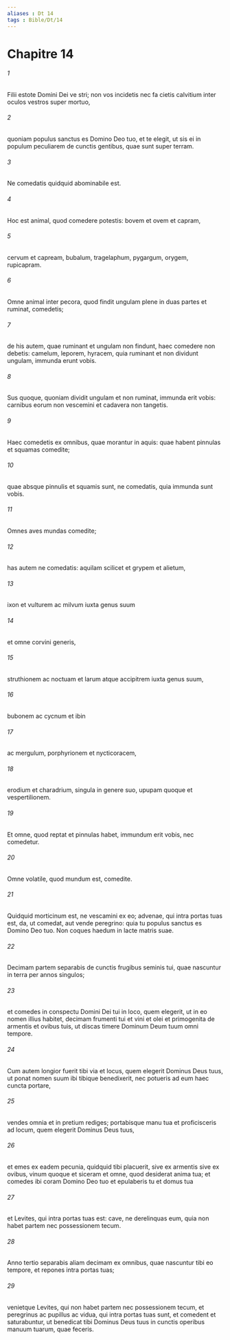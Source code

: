 ```yaml
---
aliases : Dt 14
tags : Bible/Dt/14
---
```


# Chapitre 14

###### 1
Filii estote Domini Dei ve stri; non vos incidetis nec fa cietis calvitium inter oculos vestros super mortuo, 
###### 2
quoniam populus sanctus es Domino Deo tuo, et te elegit, ut sis ei in populum peculiarem de cunctis gentibus, quae sunt super terram.
###### 3
Ne comedatis quidquid abominabile est.
###### 4
Hoc est animal, quod comedere potestis: bovem et ovem et capram, 
###### 5
cervum et capream, bubalum, tragelaphum, pygargum, orygem, rupicapram. 
###### 6
Omne animal inter pecora, quod findit ungulam plene in duas partes et ruminat, comedetis; 
###### 7
de his autem, quae ruminant et ungulam non findunt, haec comedere non debetis: camelum, leporem, hyracem, quia ruminant et non dividunt ungulam, immunda erunt vobis. 
###### 8
Sus quoque, quoniam dividit ungulam et non ruminat, immunda erit vobis: carnibus eorum non vescemini et cadavera non tangetis.
###### 9
Haec comedetis ex omnibus, quae morantur in aquis: quae habent pinnulas et squamas comedite; 
###### 10
quae absque pinnulis et squamis sunt, ne comedatis, quia immunda sunt vobis.
###### 11
Omnes aves mundas comedite; 
###### 12
has autem ne comedatis: aquilam scilicet et grypem et alietum, 
###### 13
ixon et vulturem ac milvum iuxta genus suum 
###### 14
et omne corvini generis, 
###### 15
struthionem ac noctuam et larum atque accipitrem iuxta genus suum, 
###### 16
bubonem ac cycnum et ibin 
###### 17
ac mergulum, porphyrionem et nycticoracem, 
###### 18
erodium et charadrium, singula in genere suo, upupam quoque et vespertilionem. 
###### 19
Et omne, quod reptat et pinnulas habet, immundum erit vobis, nec comedetur. 
###### 20
Omne volatile, quod mundum est, comedite.
###### 21
Quidquid morticinum est, ne vescamini ex eo; advenae, qui intra portas tuas est, da, ut comedat, aut vende peregrino: quia tu populus sanctus es Domino Deo tuo. Non coques haedum in lacte matris suae.
###### 22
Decimam partem separabis de cunctis frugibus seminis tui, quae nascuntur in terra per annos singulos; 
###### 23
et comedes in conspectu Domini Dei tui in loco, quem elegerit, ut in eo nomen illius habitet, decimam frumenti tui et vini et olei et primogenita de armentis et ovibus tuis, ut discas timere Dominum Deum tuum omni tempore.
###### 24
Cum autem longior fuerit tibi via et locus, quem elegerit Dominus Deus tuus, ut ponat nomen suum ibi tibique benedixerit, nec potueris ad eum haec cuncta portare, 
###### 25
vendes omnia et in pretium rediges; portabisque manu tua et proficisceris ad locum, quem elegerit Dominus Deus tuus, 
###### 26
et emes ex eadem pecunia, quidquid tibi placuerit, sive ex armentis sive ex ovibus, vinum quoque et siceram et omne, quod desiderat anima tua; et comedes ibi coram Domino Deo tuo et epulaberis tu et domus tua 
###### 27
et Levites, qui intra portas tuas est: cave, ne derelinquas eum, quia non habet partem nec possessionem tecum.
###### 28
Anno tertio separabis aliam decimam ex omnibus, quae nascuntur tibi eo tempore, et repones intra portas tuas; 
###### 29
venietque Levites, qui non habet partem nec possessionem tecum, et peregrinus ac pupillus ac vidua, qui intra portas tuas sunt, et comedent et saturabuntur, ut benedicat tibi Dominus Deus tuus in cunctis operibus manuum tuarum, quae feceris.
